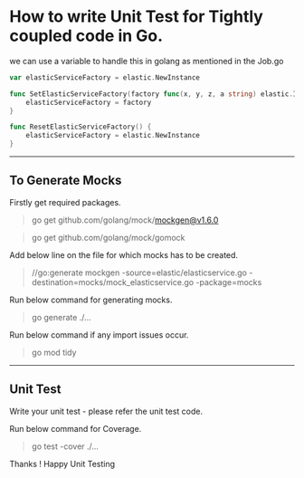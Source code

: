 # How to write Unit Test for Tightly coupled code in Go.

we can use a variable to handle this in golang as mentioned in the Job.go

```go
var elasticServiceFactory = elastic.NewInstance

func SetElasticServiceFactory(factory func(x, y, z, a string) elastic.IElasticService) {
	elasticServiceFactory = factory
}

func ResetElasticServiceFactory() {
	elasticServiceFactory = elastic.NewInstance
}
```

---

## To Generate Mocks

Firstly get required packages.

> go get github.com/golang/mock/mockgen@v1.6.0

> go get github.com/golang/mock/gomock

Add below line on the file for which mocks has to be created.

> //go:generate mockgen -source=elastic/elasticservice.go -destination=mocks/mock_elasticservice.go -package=mocks

Run below command for generating mocks.

> go generate ./...

Run below command if any import issues occur.

> go mod tidy

---

## Unit Test

Write your unit test - please refer the unit test code.

Run below command for Coverage.

> go test -cover ./...

Thanks ! Happy Unit Testing

